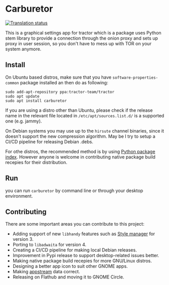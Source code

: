 # Carburetor

[![Translation status](https://hosted.weblate.org/widgets/carburetor/-/translations/svg-badge.svg)](https://hosted.weblate.org/engage/carburetor/?utm_source=widget)

This is a graphical settings app for tractor which is a package uses Python stem library to provide a connection through the onion proxy and sets up proxy in user session, so you don't have to mess up with TOR on your system anymore. 

## Install
On Ubuntu based distros, make sure that you have `software-properties-common` package installed an then do as following:

    sudo add-apt-repository ppa:tractor-team/tractor
    sudo apt update
    sudo apt install carburetor

If you are using a distro other than Ubuntu, please check if the release name in the relevant file located in `/etc/apt/sources.list.d/` is a supported one (e.g. jammy).

On Debian systems you may use up to the `hirsute` channel binaries, since it doesn't support the new compression algorithm. May be I try to setup a CI/CD pipeline for releasing Debian .debs.

For othe distros, the recommended method is by using [Python package index](https://pypi.org/project/carburetor/). However anyone is welcome in contributing native package build recepies for their distribution.

## Run
you can run `carburetor` by command line or through your desktop environment.

## Contributing
There are some important areas you can contribute to this project:

* Adding support of new `libhandy` features such as [Style manager](https://gnome.pages.gitlab.gnome.org/libhandy/doc/main/class.StyleManager.html) for version 3.
* Porting to `libadwaita` for version 4.
* Creating a CI/CD pipeline for making local Debian releases.
* Improvement in Pypi release to support desktop-related issues better.
* Making native package build recepies for more GNU/Linux distros.
* Designing a better app icon to suit other GNOME apps.
* Making [appstream](https://www.freedesktop.org/software/appstream/docs/) data correct.
* Releasing on Flathub and moving it to GNOME Circle.
